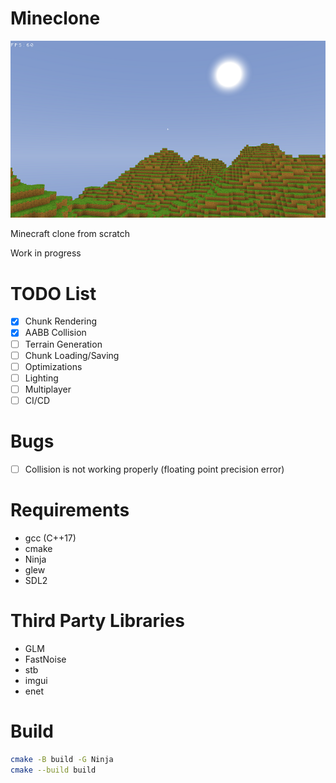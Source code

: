 # Mineclone
![](screenshots/0.png)

Minecraft clone from scratch

Work in progress

# TODO List
- [x] Chunk Rendering
- [x] AABB Collision
- [ ] Terrain Generation
- [ ] Chunk Loading/Saving
- [ ] Optimizations
- [ ] Lighting
- [ ] Multiplayer
- [ ] CI/CD

# Bugs
- [ ] Collision is not working properly (floating point precision error)

# Requirements
- gcc (C++17)
- cmake
- Ninja
- glew
- SDL2

# Third Party Libraries
- GLM
- FastNoise
- stb
- imgui
- enet

# Build
```bash
cmake -B build -G Ninja
cmake --build build
```